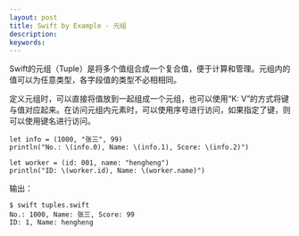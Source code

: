 ```yaml
---
layout: post
title: Swift by Example - 元组
description:
keywords:
---
```

Swift的元组（Tuple）是将多个值组合成一个复合值，便于计算和管理。元组内的值可以为任意类型，各字段值的类型不必相相同。

定义元组时，可以直接将值放到一起组成一个元组，也可以使用“K: V”的方式将键与值对应起来。在访问元组内元素时，可以使用序号进行访问，如果指定了键，则可以使用键名进行访问。

```
let info = (1000, "张三", 99)
println("No.: \(info.0), Name: \(info.1), Score: \(info.2)")

let worker = (id: 001, name: "hengheng")
println("ID: \(worker.id), Name: \(worker.name)")
```

输出：

```
$ swift tuples.swift
No.: 1000, Name: 张三, Score: 99
ID: 1, Name: hengheng
```

